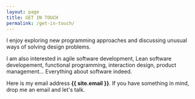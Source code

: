 ```yaml
---
layout: page
title: GET IN TOUCH
permalink: /get-in-touch/
---
```


I enjoy exploring new programming approaches
and discussing unusual ways of solving design problems.

I am also interested in agile software development, Lean software developement,
functional programming, interaction design, product management...
Everything about software indeed.

Here is my email address **{{ site.email }}**.
If you have something in mind, drop me an email and let's talk.
